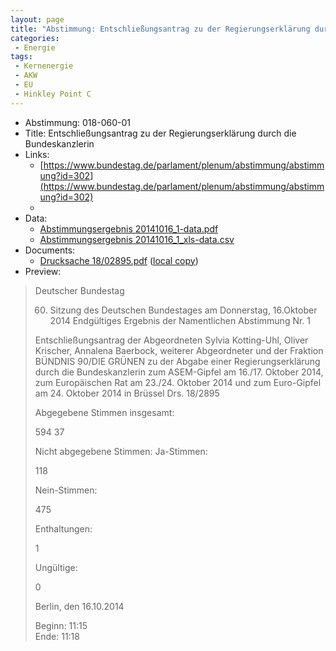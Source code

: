 ```yaml
---
layout: page
title: "Abstimmung: Entschließungsantrag zu der Regierungserklärung durch die Bundeskanzlerin"
categories:
 - Energie
tags:
 - Kernenergie
 - AKW
 - EU
 - Hinkley Point C
---
```


* Abstimmung: 018-060-01
* Title: Entschließungsantrag zu der Regierungserklärung durch die Bundeskanzlerin
* Links: 
    * [https://www.bundestag.de/parlament/plenum/abstimmung/abstimmung?id=302](https://www.bundestag.de/parlament/plenum/abstimmung/abstimmung?id=302)
    * 
* Data: 
    * [Abstimmungsergebnis 20141016_1-data.pdf](/res/abstimmungsliste/20141016_1-data.pdf)
    * [Abstimmungsergebnis 20141016_1_xls-data.csv](/res/abstimmungsliste/analyses/20141016_1_xls-data.csv)
* Documents: 
    * [Drucksache 18/02895.pdf](http://dip21.bundestag.de/dip21/btd/18/028/1802895.pdf) ([local copy](/res/abstimmungsdaten/018-060-01/1802895.pdf))
* Preview: 
> Deutscher Bundestag
> 
> 60. Sitzung des Deutschen Bundestages
> am Donnerstag, 16.Oktober 2014
> Endgültiges Ergebnis der Namentlichen Abstimmung Nr. 1
> 
> Entschließungsantrag der Abgeordneten Sylvia Kotting-Uhl, Oliver Krischer, Annalena
> Baerbock, weiterer Abgeordneter und der Fraktion BÜNDNIS 90/DIE GRÜNEN
> zu der Abgabe einer Regierungserklärung durch die Bundeskanzlerin
> zum ASEM-Gipfel am 16./17. Oktober 2014, zum Europäischen Rat am
> 23./24. Oktober 2014 und zum Euro-Gipfel am 24. Oktober 2014 in Brüssel
> Drs. 18/2895
> 
> Abgegebene Stimmen insgesamt:
> 
> 594
> 37
> 
> Nicht abgegebene Stimmen:
> Ja-Stimmen:
> 
> 118
> 
> Nein-Stimmen:
> 
> 475
> 
> Enthaltungen:
> 
> 1
> 
> Ungültige:
> 
> 0
> 
> Berlin, den 16.10.2014
> 
> Beginn: 11:15  
> Ende: 11:18
